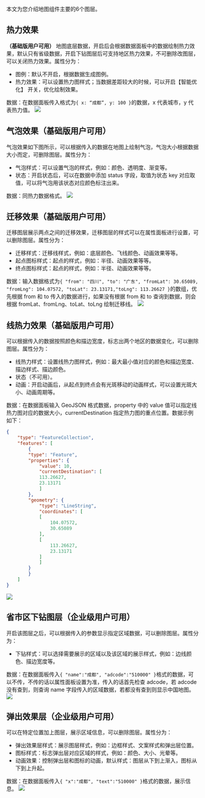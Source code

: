 本文为您介绍地图组件主要的6个图层。
## 热力效果
**（基础版用户可用）**
地图底层数据，开启后会根据数据面板中的数据绘制热力效果，默认只有省级数据，开启下钻图层后可支持地区热力效果，不可删除改图层，可以关闭热力效果。属性分为：
- 图例：默认不开启，根据数据生成图例。
- 热力效果：可以设置热力图样式；当数据差距较大的时候，可以开启【智能优化】
开关，优化绘制效果。

数据：在数据面板传入格式为`{ x: “成都”, y: 100 }`的数据，x 代表城市，y 代表热力值。
![](https://main.qcloudimg.com/raw/56641caacf78606246cac921dde5764f.png)
## 气泡效果（基础版用户可用）
气泡效果如下图所示，可以根据传入的数据在地图上绘制气泡，气泡大小根据数据大小而定，可删除图层。属性分为：
- 气泡样式：可以设置气泡的样式，例如：颜色、透明度、渐变等。
- 状态：开启状态后，可以在数据中添加 status 字段，取值为状态 key 对应取值，可以将气泡用该状态对应颜色标注出来。

数据：同热力数据格式。
![](https://main.qcloudimg.com/raw/c61c8068612b5d1cc82ce8efe87e60dc.png)
## 迁移效果（基础版用户可用）
迁移图层展示两点之间的迁移效果，迁移图层的样式可以在属性面板进行设置，可以删除图层。属性分为：
- 迁移样式：迁移线样式，例如：底层颜色、飞线颜色、动画效果等等。
- 起点图标样式：起点的样式，例如：半径、动画效果等等。
- 终点图标样式：起点的样式，例如：半径、动画效果等等。

数据：输入数据格式为`{ "from": "四川", "to": "广东", "fromLat": 30.65089, "fromLng": 104.07572, "toLat": 23.13171,"toLng": 113.26627 }`的数组，优先根据  from 和 to 传入的数据进行，如果没有根据 from 和 to 查询到数据，则会根据 fromLat、fromLng、toLat、toLng 绘制迁移线。
![](https://main.qcloudimg.com/raw/68019ecf3e4d47662363249d4eaddef9.png)
## 线热力效果（基础版用户可用）
可以根据传入的数据按照颜色和描边宽度，标志出两个地区的数据变化，可以删除图层。属性分为：
- 线热力样式：设置线热力图样式，例如：最大最小值对应的颜色和描边宽度、描边样式、描边颜色。
- 状态（不可用）。
- 动画：开启动画后，从起点到终点会有光斑移动的动画样式，可以设置光斑大小、动画周期等。

数据：在数据面板输入 GeoJSON 格式数据，property 中的 value 值可以指定线热力图对应的数据大小，currentDestination 指定热力图的重点位置。数据示例如下：
```json
{
    "type": "FeatureCollection",
    "features": [
        {
        "type": "Feature",
        "properties": {
            "value": 10,
            "currentDestination": [
            113.26627,
            23.13171
            ]
        },
        "geometry": {
            "type": "LineString",
            "coordinates": [
            [
                104.07572,
                30.65089
            ],
            [
                113.26627,
                23.13171
            ]
            ]
        }
        }
    ]
}
```
![](https://main.qcloudimg.com/raw/a02090fb56cf05787b972005172f267d.png)
## 省市区下钻图层（企业级用户可用）
开启该图层之后，可以根据传入的参数显示指定区域数据，可以删除图层。属性分为：
- 下钻样式：可以选择需要展示的区域以及该区域的展示样式，例如：边线颜色、描边宽度等。

数据：在数据面板传入`{ "name":"成都", "adcode":"510000" }`格式的数据，可以不传，不传的话以属性面板设置为准，传入的话首先检查 adcode，若 adcode 没有查到，则查询 name 字段传入的区域数据，若都没有查到则显示中国地图。
![](https://main.qcloudimg.com/raw/be926013168803bc0476ccfb427f3f29.png)
## 弹出效果层（企业级用户可用）
可以在特定位置加上图层，展示区域信息，可以删除图层。属性分为：
- 弹出效果层样式：展示图层样式，例如：边框样式、文案样式和弹出层位置。
- 图标样式：标志弹出层对应区域的样式，例如：颜色、大小、光晕等。
- 动画效果：控制弹出层和图标的动画，默认样式：图层从下到上渐入，图标从下到上升起。

数据：在数据面板传入`{ "x":"成都", "text":"510000" }`格式的数据，展示信息。
![](https://main.qcloudimg.com/raw/8457109fbfefb27477fddd246813138d.png)
